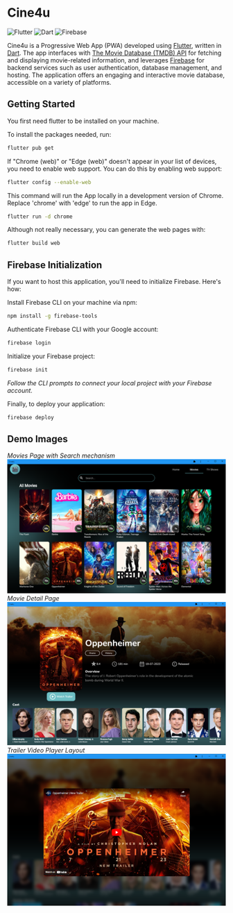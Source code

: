 # Cine4u
![Flutter](https://img.shields.io/badge/-Flutter-02569B?style=flat-square&logo=flutter)
![Dart](https://img.shields.io/badge/-Dart-0175C2?style=flat-square&logo=dart)
![Firebase](https://img.shields.io/badge/-Firebase-FFCA28?style=flat-square&logo=firebase&logoColor=black)

Cine4u is a Progressive Web App (PWA) developed using [Flutter](https://flutter.dev/), written in [Dart](https://dart.dev/). The app interfaces with [The Movie Database (TMDB) API](https://www.themoviedb.org/documentation/api) for fetching and displaying movie-related information, and leverages [Firebase](https://firebase.google.com/) for backend services such as user authentication, database management, and hosting. The application offers an engaging and interactive movie database, accessible on a variety of platforms.

## Getting Started

You first need flutter to be installed on your machine.

To install the packages needed, run:
```bash
flutter pub get
```

If "Chrome (web)" or "Edge (web)" doesn't appear in your list of devices, 
you need to enable web support. You can do this by enabling web support:
```bash
flutter config --enable-web
```

This command will run the App locally in a development version of Chrome.
Replace 'chrome' with 'edge' to run the app in Edge.
```bash
flutter run -d chrome
```

Although not really necessary, you can generate the web pages with:
```bash
flutter build web
```

## Firebase Initialization

If you want to host this application, you'll need to initialize Firebase. Here's how:

Install Firebase CLI on your machine via npm:
```bash
npm install -g firebase-tools
```

Authenticate Firebase CLI with your Google account:
```bash
firebase login
```

Initialize your Firebase project:
```bash
firebase init
```

*Follow the CLI prompts to connect your local project with your Firebase account.*

Finally, to deploy your application:
```bash
firebase deploy
```

## Demo Images

*Movies Page with Search mechanism*
![Movies Page with Search mechanism...](https://github.com/Avion9/Cine4us/blob/main/assets/Demo/Demo_All_Movies.PNG?raw=true)
*Movie Detail Page*
![Movie Detail Page...](https://github.com/Avion9/Cine4us/blob/main/assets/Demo/Demo_Detail.PNG?raw=true)
*Trailer Video Player Layout*
![Watching Trailer Layout...](https://github.com/Avion9/Cine4us/blob/main/assets/Demo/Demo_Trailer.PNG?raw=true)

